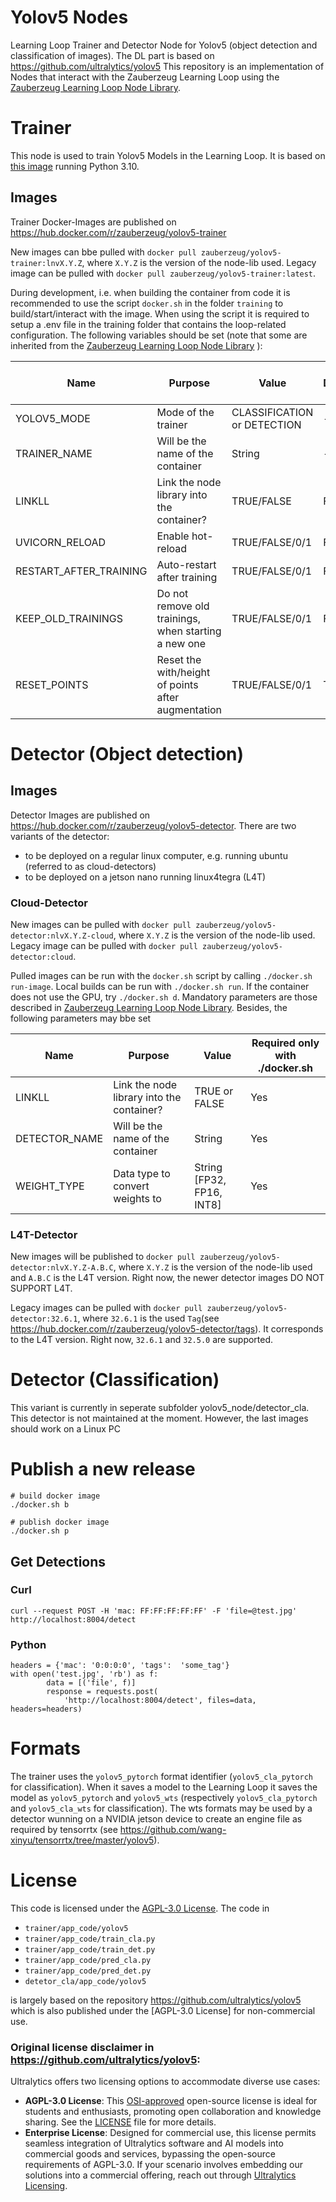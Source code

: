 # Yolov5 Nodes

Learning Loop Trainer and Detector Node for Yolov5 (object detection and classification of images). The DL part is based on https://github.com/ultralytics/yolov5
This repository is an implementation of Nodes that interact with the Zauberzeug Learning Loop using the [Zauberzeug Learning Loop Node Library](https://github.com/zauberzeug/learning_loop_node).

# Trainer

This node is used to train Yolov5 Models in the Learning Loop. It is based on [this image](https://docs.nvidia.com/deeplearning/frameworks/pytorch-release-notes/rel-23-07.html) running Python 3.10.

## Images

Trainer Docker-Images are published on https://hub.docker.com/r/zauberzeug/yolov5-trainer

New images can bbe pulled with `docker pull zauberzeug/yolov5-trainer:lnvX.Y.Z`, where `X.Y.Z` is the version of the node-lib used.
Legacy image can be pulled with `docker pull zauberzeug/yolov5-trainer:latest`.

During development, i.e. when building the container from code it is recommended to use the script `docker.sh` in the folder `training` to build/start/interact with the image.
When using the script it is required to setup a .env file in the training folder that contains the loop-related configuration. The following variables should be set (note that some are inherited from the [Zauberzeug Learning Loop Node Library](https://github.com/zauberzeug/learning_loop_node) ):

| Name                   | Purpose                                               | Value                       | Deault | Requi. only with ./docker.sh |
| ---------------------- | ----------------------------------------------------- | --------------------------- | ------ | ---------------------------- |
| YOLOV5_MODE            | Mode of the trainer                                   | CLASSIFICATION or DETECTION | -      | No                           |
| TRAINER_NAME           | Will be the name of the container                     | String                      | -      | Yes                          |
| LINKLL                 | Link the node library into the container?             | TRUE/FALSE                  | FALSE  | Yes                          |
| UVICORN_RELOAD         | Enable hot-reload                                     | TRUE/FALSE/0/1              | FALSE  | No                           |
| RESTART_AFTER_TRAINING | Auto-restart after training                           | TRUE/FALSE/0/1              | FALSE  | No                           |
| KEEP_OLD_TRAININGS     | Do not remove old trainings, when starting a new one | TRUE/FALSE/0/1              | FALSE  | No                           |
| RESET_POINTS           | Reset the with/height of points after augmentation    | TRUE/FALSE/0/1              | TRUE   | No                           |

# Detector (Object detection)

## Images

Detector Images are published on https://hub.docker.com/r/zauberzeug/yolov5-detector.
There are two variants of the detector:

- to be deployed on a regular linux computer, e.g. running ubuntu (referred to as cloud-detectors)
- to be deployed on a jetson nano running linux4tegra (L4T)

### Cloud-Detector

New images can be pulled with `docker pull zauberzeug/yolov5-detector:nlvX.Y.Z-cloud`, where `X.Y.Z` is the version of the node-lib used.
Legacy image can be pulled with `docker pull zauberzeug/yolov5-detector:cloud`.

Pulled images can be run with the `docker.sh` script by calling `./docker.sh run-image`.
Local builds can be run with `./docker.sh run`.
If the container does not use the GPU, try `./docker.sh d`.
Mandatory parameters are those described in [Zauberzeug Learning Loop Node Library](https://github.com/zauberzeug/learning_loop_node). Besides, the following parameters may bbe set

| Name          | Purpose                                   | Value                     | Required only with ./docker.sh |
| ------------- | ----------------------------------------- | ------------------------- | ------------------------------ |
| LINKLL        | Link the node library into the container? | TRUE or FALSE             | Yes                            |
| DETECTOR_NAME | Will be the name of the container         | String                    | Yes                            |
| WEIGHT_TYPE   | Data type to convert weights to           | String [FP32, FP16, INT8] | Yes                            |

### L4T-Detector

New images will be published to `docker pull zauberzeug/yolov5-detector:nlvX.Y.Z-A.B.C`, where `X.Y.Z` is the version of the node-lib used and `A.B.C` is the L4T version. Right now, the newer detector images DO NOT SUPPORT L4T.

Legacy images can be pulled with `docker pull zauberzeug/yolov5-detector:32.6.1`, where `32.6.1` is the used `Tag`(see https://hub.docker.com/r/zauberzeug/yolov5-detector/tags). It corresponds to the L4T version. Right now, `32.6.1` and `32.5.0` are supported.

# Detector (Classification)

This variant is currently in seperate subfolder yolov5_node/detector_cla. This detector is not maintained at the moment. However, the last images should work on a Linux PC

# Publish a new release

```
# build docker image
./docker.sh b

# publish docker image
./docker.sh p
```

## Get Detections

### Curl

```
curl --request POST -H 'mac: FF:FF:FF:FF:FF' -F 'file=@test.jpg' http://localhost:8004/detect
```

### Python

```
headers = {'mac': '0:0:0:0', 'tags':  'some_tag'}
with open('test.jpg', 'rb') as f:
        data = [('file', f)]
        response = requests.post(
            'http://localhost:8004/detect', files=data, headers=headers)
```

# Formats

The trainer uses the `yolov5_pytorch` format identifier (`yolov5_cla_pytorch` for classification).
When it saves a model to the Learning Loop it saves the model as `yolov5_pytorch` and `yolov5_wts` (respectively `yolov5_cla_pytorch` and `yolov5_cla_wts` for classification).
The wts formats may be used by a detector wunning on a NVIDIA jetson device to create an engine file as required by tensorrtx (see https://github.com/wang-xinyu/tensorrtx/tree/master/yolov5).

# License

This code is licensed under the [AGPL-3.0 License](https://opensource.org/license/agpl-v3/). The code in

- `trainer/app_code/yolov5`
- `trainer/app_code/train_cla.py`
- `trainer/app_code/train_det.py`
- `trainer/app_code/pred_cla.py`
- `trainer/app_code/pred_det.py`
- `detetor_cla/app_code/yolov5`

is largely based on the repository https://github.com/ultralytics/yolov5 which is also published under the [AGPL-3.0 License] for non-commercial use.

### Original license disclaimer in https://github.com/ultralytics/yolov5:

Ultralytics offers two licensing options to accommodate diverse use cases:

- **AGPL-3.0 License**: This [OSI-approved](https://opensource.org/licenses/) open-source license is ideal for students and enthusiasts, promoting open collaboration and knowledge sharing. See the [LICENSE](https://github.com/ultralytics/yolov5/blob/master/LICENSE) file for more details.
- **Enterprise License**: Designed for commercial use, this license permits seamless integration of Ultralytics software and AI models into commercial goods and services, bypassing the open-source requirements of AGPL-3.0. If your scenario involves embedding our solutions into a commercial offering, reach out through [Ultralytics Licensing](https://ultralytics.com/license).
